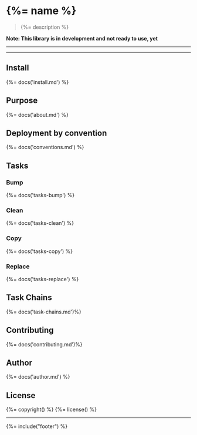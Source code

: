 # {%= name %}

> {%= description %}

**Note: This library is in development and not ready to use, yet**

---

<!-- toc -->

---

## Install
{%= docs('install.md') %}

## Purpose
{%= docs('about.md') %}

## Deployment by convention
{%= docs('conventions.md') %}

## Tasks
### Bump
{%= docs('tasks-bump') %}

### Clean
{%= docs('tasks-clean') %}

### Copy
{%= docs('tasks-copy') %}

### Replace
{%= docs('tasks-replace') %}

## Task Chains
{%= docs('task-chains.md')%}

## Contributing
{%= docs('contributing.md')%}


## Author
{%= docs('author.md') %}

## License
{%= copyright() %}
{%= license() %}

***

{%= include("footer") %}
